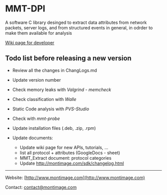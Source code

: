 # MMT-DPI

A software C library desinged to extract data attributes from network packets, server logs, and from structured events in general, in odrder to make them available for analysis

[Wiki page for developer](https://bitbucket.org/montimage/mmt-sdk/wiki/Home)

## Todo list before releasing a new version

- Review all the changes in ChangLogs.md
- Update version number
- Check memory leaks with *Valgrind - memcheck*
- Check classification with *Walle*
- Static Code analysis with *PVS-Studio*
- Check with *mmt-probe*
- Update installation files (.deb, .zip, .rpm)
- Update documents:
    
    + Update wiki page for new APIs, tutorials, ...
    + list all protocol + attributes (GoogleDocs - sheet)
    + MMT_Extract document: protocol categories
    + Update http://montimage.com/sdk/changelog.html

---
Website: [http://www.montimage.com](http://www.montimage.com)

Contact: [contact@montimage.com](mailto:contact@montimage.com)
